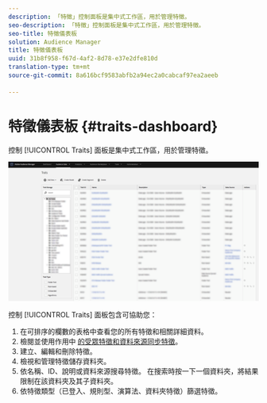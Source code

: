 ```yaml
---
description: 「特徵」控制面板是集中式工作區，用於管理特徵。
seo-description: 「特徵」控制面板是集中式工作區，用於管理特徵。
seo-title: 特徵儀表板
solution: Audience Manager
title: 特徵儀表板
uuid: 31b8f958-f67d-4af2-8d78-e37e2dfe810d
translation-type: tm+mt
source-git-commit: 8a616bcf9583abfb2a94ec2a0cabcaf97ea2aeeb

---
```



# 特徵儀表板 {#traits-dashboard}

控制 [!UICONTROL Traits] 面板是集中式工作區，用於管理特徵。

![](assets/traits-dashboard.png)

<!-- c_tb_dashboard.xml -->

控制 [!UICONTROL Traits] 面板包含可協助您：

1. 在可排序的欄數的表格中查看您的所有特徵和相關詳細資料。
1. 檢閱並使用作用中 [的受眾特徵和資料來源同步特徵](../../features/traits/client-activity-synced-audience-traits.md)。
1. 建立、編輯和刪除特徵。
1. 檢視和管理特徵儲存資料夾。
1. 依名稱、ID、說明或資料來源搜尋特徵。 在搜索時按一下一個資料夾，將結果限制在該資料夾及其子資料夾。
1. 依特徵類型（已登入、規則型、演算法、資料夾特徵）篩選特徵。
